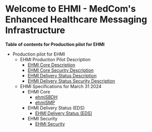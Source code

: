# Welcome to EHMI - MedCom's Enhanced Healthcare Messaging Infrastructure

**Table of contents for Production pilot for EHMI**

- Production pilot for EHMI 
  - EHMI Production Pilot Description
    - [EHMI Core Description]()
    - [EHMI Core Security Description]()
    - [EHMI Delivery Status Description]()
    - [EHMI Delivery Status Security Description]()
  - EHMI Specifications for March 31 2024
    - EHMI Core
      - [ehmiSBDH](/assets/documents/ecore/ehmiSBDH/index.md)
      - [ehmiSMP](/assets/documents/ecore/SMP/index.md)
    - EHMI Delivery Status (EDS)
      - [EHMI Delivery Status (EDS)](/assets/documents/eds/index.md)
    - EHMI Security
      - [EHMI Security](/assets/documents/security/index.md)

